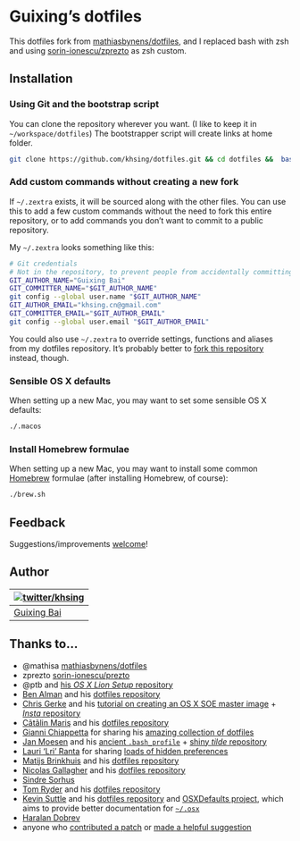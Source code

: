 # Guixing’s dotfiles

This dotfiles fork from [mathiasbynens/dotfiles](https://github.com/mathiasbynens/dotfiles), and I replaced bash with zsh and using [sorin-ionescu/zprezto](https://github.com/sorin-ionescu/prezto) as zsh custom.

## Installation

### Using Git and the bootstrap script

You can clone the repository wherever you want. (I like to keep it in `~/workspace/dotfiles`) The bootstrapper script will create links at home folder.

```sh
git clone https://github.com/khsing/dotfiles.git && cd dotfiles &&  bash bootstrap.sh
```

### Add custom commands without creating a new fork

If `~/.zextra` exists, it will be sourced along with the other files. You can use this to add a few custom commands without the need to fork this entire repository, or to add commands you don’t want to commit to a public repository.

My `~/.zextra` looks something like this:

```sh
# Git credentials
# Not in the repository, to prevent people from accidentally committing under my name
GIT_AUTHOR_NAME="Guixing Bai"
GIT_COMMITTER_NAME="$GIT_AUTHOR_NAME"
git config --global user.name "$GIT_AUTHOR_NAME"
GIT_AUTHOR_EMAIL="khsing.cn@gmail.com"
GIT_COMMITTER_EMAIL="$GIT_AUTHOR_EMAIL"
git config --global user.email "$GIT_AUTHOR_EMAIL"
```

You could also use `~/.zextra` to override settings, functions and aliases from my dotfiles repository. It’s probably better to [fork this repository](https://github.com/khsing/dotfiles/fork) instead, though.

### Sensible OS X defaults

When setting up a new Mac, you may want to set some sensible OS X defaults:

```sh
./.macos
```

### Install Homebrew formulae

When setting up a new Mac, you may want to install some common [Homebrew](http://brew.sh/) formulae (after installing Homebrew, of course):

```sh
./brew.sh
```

## Feedback

Suggestions/improvements
[welcome](https://github.com/khsing/dotfiles/issues)!

## Author

| [![twitter/khsing](https://pbs.twimg.com/profile_images/782089452172619776/fkgR-10N_bigger.jpg)](http://twitter.com/khsing "Follow @khsing on Twitter") |
|---|
| [Guixing Bai](https://khsing.net/) |

## Thanks to…

* @mathisa [mathiasbynens/dotfiles](https://github.com/mathiasbynens/dotfiles)
* zprezto [sorin-ionescu/prezto](https://github.com/sorin-ionescu/prezto)
* @ptb and [his _OS X Lion Setup_ repository](https://github.com/ptb/Mac-OS-X-Lion-Setup)
* [Ben Alman](http://benalman.com/) and his [dotfiles repository](https://github.com/cowboy/dotfiles)
* [Chris Gerke](http://www.randomsquared.com/) and his [tutorial on creating an OS X SOE master image](http://chris-gerke.blogspot.com/2012/04/mac-osx-soe-master-image-day-7.html) + [_Insta_ repository](https://github.com/cgerke/Insta)
* [Cãtãlin Mariş](https://github.com/alrra) and his [dotfiles repository](https://github.com/alrra/dotfiles)
* [Gianni Chiappetta](http://gf3.ca/) for sharing his [amazing collection of dotfiles](https://github.com/gf3/dotfiles)
* [Jan Moesen](http://jan.moesen.nu/) and his [ancient `.bash_profile`](https://gist.github.com/1156154) + [shiny _tilde_ repository](https://github.com/janmoesen/tilde)
* [Lauri ‘Lri’ Ranta](http://lri.me/) for sharing [loads of hidden preferences](http://osxnotes.net/defaults.html)
* [Matijs Brinkhuis](http://hotfusion.nl/) and his [dotfiles repository](https://github.com/matijs/dotfiles)
* [Nicolas Gallagher](http://nicolasgallagher.com/) and his [dotfiles repository](https://github.com/necolas/dotfiles)
* [Sindre Sorhus](http://sindresorhus.com/)
* [Tom Ryder](http://blog.sanctum.geek.nz/) and his [dotfiles repository](https://github.com/tejr/dotfiles)
* [Kevin Suttle](http://kevinsuttle.com/) and his [dotfiles repository](https://github.com/kevinSuttle/dotfiles) and [OSXDefaults project](https://github.com/kevinSuttle/OSXDefaults), which aims to provide better documentation for [`~/.osx`](https://mths.be/osx)
* [Haralan Dobrev](http://hkdobrev.com/)
* anyone who [contributed a patch](https://github.com/mathiasbynens/dotfiles/contributors) or [made a helpful suggestion](https://github.com/mathiasbynens/dotfiles/issues)
